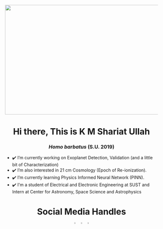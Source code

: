 <p align='center'> <img src= "https://img.youtube.com/vi/ryg077wBvsM/maxresdefault.jpg" width="640px" height = "360px"> </p>
<h1 align="center">Hi there, This is K M Shariat Ullah</h1>
<h3 align="center"><i>Homo barbatus</i> <b> (S.U. 2019)</b></h3>

- ✔️ I’m currently working on Exoplanet Detection, Validation (and a little bit of Characterization)
- ✔️ I’m also interested in 21 cm Cosmology (Epoch of Re-ionization).
- ✔️ I’m currently learning Physics Informed Neural Network (PINN).
- ✔️ I'm a student of Electrical and Electronic Engineering at SUST and Intern at Center for Astronomy, Space Science and Astrophysics

<h1 align="center">Social Media Handles</h1>

<p align='center'>
<a href="https://kmshariat.github.io/" target="blank"><img align="center" src="https://img.icons8.com/ios-filled/50/domain.png" width="3.5%"/></a>
<a href="https://www.linkedin.com/in/kmshariat/" target="blank"><img align="center" src="https://img.icons8.com/color/48/000000/linkedin.png" width="3.5%" /></a>
<a href="https://www.facebook.com/kmshariat.astro" target="blank"><img align="center" src="https://img.icons8.com/fluent/48/000000/facebook-new.png" width="3.5%" /></a>
